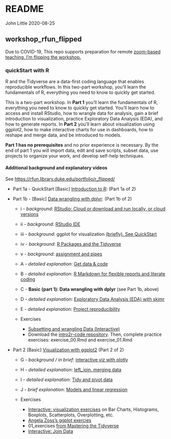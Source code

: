 README
================
John Little
2020-08-25

<!-- README.md is generated from README.Rmd. Please edit that file -->

## workshop\_rfun\_flipped

<!-- badges: start -->

<!-- badges: end -->

Due to COVID-19, This repo supports preparation for remote [zoom-based
teaching. I’m flipping the
workshop.](https://rfun.library.duke.edu/portfolio/r_flipped/)

### quickStart with R

R and the Tidyverse are a data-first coding language that enables
reproducible workflows. In this two-part workshop, you’ll learn the
fundamentals of R, everything you need to know to quickly get started.

This is a two-part workshop. In **Part 1** you’ll learn the fundamentals
of R, everything you need to know to quickly get started. You’ll learn
how to access and install RStudio, how to wrangle data for analysis,
gain a brief introduction to visualization, practice Exploratory Data
Analysis (EDA), and how to generate reports. In **Part 2** you’ll learn
about visualization using ggplot2, how to make interactive charts for
use in dashboards, how to reshape and merge data, and be introduced to
models.

**Part 1 has no prerequisites** and no prior experience is necessary. By
the end of part 1 you will import data, edit and save scripts, subset
data, use projects to organize your work, and develop self-help
techniques.

#### Additional background and explanatory videos

See <https://rfun.library.duke.edu/portfolio/r_flipped/>

  - Part 1a - QuickStart \[Basic\] [Introduction to
    R](https://warpwire.duke.edu/w/pfYDAA/): (Part 1a of 2)

  - Part 1b - \[Basic\] [Data wrangling with
    dplyr](https://warpwire.duke.edu/w/6_YDAA/): (Part 1b of 2)
    
      - i - *background*: [RStudio: Cloud or download and run locally,
        or cloud versions](https://warpwire.duke.edu/w/p_YDAA/)
    
      - ii - *background*: [RStudio
        IDE](https://warpwire.duke.edu/w/wfYDAA/)
    
      - iii - *background*: ggplot for visualization [(briefly). See
        QuickStart](https://warpwire.duke.edu/w/pfYDAA/?start=520&end=598)
    
      - iv - *background*: [R Packages and the
        Tidyverse](https://warpwire.duke.edu/w/z_YDAA/)
    
      - v - *background*: [assignment and
        pipes](https://warpwire.duke.edu/w/4fYDAA/)
    
      - A - *detailed explanation*: [Get data &
        code](https://warpwire.duke.edu/w/s_YDAA/)
    
      - B - *detailed explanation*: [R Markdown for flexible reports and
        literate coding](https://warpwire.duke.edu/w/S_cDAA/)
    
      - C - **Basic (part 1): Data wrangling with dplyr** (see Part 1b,
        above)
    
      - D - *detailed explanation*: [Exploratory Data Analysis (EDA)
        with skimr](https://warpwire.duke.edu/w/jfcDAA/)
    
      - E - *detailed explanation*: [Project
        reproducibility](https://warpwire.duke.edu/w/q_YDAA/)
    
      - Exercises
        
          - [Subsetting and wrangling Data
            (Interactive)](https://rstudio.cloud/learn/primers/2)
          - Download the [intro2r-code
            repository](https://github.com/libjohn/intro2r-code). Then,
            complete practice exercises: exercise\_00.Rmd and
            exercise\_01.Rmd

  - Part 2 \[Basic\] [Visualization with
    ggplot2](https://warpwire.duke.edu/w/6_YDAA/) (Part 2 of 2)
    
      - G - *background / in brief*: [interactive viz with
        plotly](https://warpwire.duke.edu/w/80YEAA/?start=1632&end=1677)
    
      - H - *detailed explanation*: [left\_join. merging
        data](https://warpwire.duke.edu/w/ffcDAA/)
    
      - I - *detailed explanation*: [Tidy and pivot
        data](https://warpwire.duke.edu/w/g_cDAA/)
    
      - J - *brief explanation*: [Models and linear
        regression](https://warpwire.duke.edu/w/pfYDAA/?start=1170&end=1377)
    
      - Exercises
        
          - [Interactive: visualization
            exercises](https://rstudio.cloud/learn/primers/3) on Bar
            Charts, Histograms, Boxplots, Scatterplots, Overplotting,
            etc.
          - [Angela Zoss’s ggplot
            exercies](https://github.com/data-and-visualization/ggplot2-S20)
          - 01\_exercises [from Mastering the
            Tidyverse](https://github.com/libjohn/workshop_ggplot2)
          - [Interactive: Join
            Data](https://rstudio.cloud/learn/primers/4)
